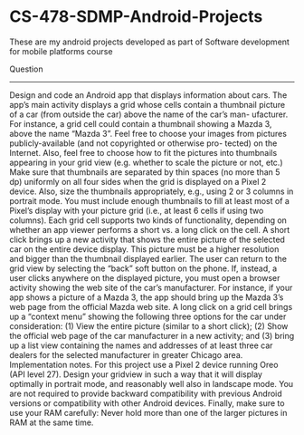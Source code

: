 # CS-478-SDMP-Android-Projects
These are my android projects developed as part of Software development for mobile platforms course

Question
_______________
Design and code an Android app that displays information about cars. The app’s main activity displays a
grid whose cells contain a thumbnail picture of a car (from outside the car) above the name of the car’s man-
ufacturer.  For instance, a grid cell could contain a thumbnail showing a Mazda 3, above the name “Mazda
3”. Feel free to choose your images from pictures publicly-available (and not copyrighted or otherwise pro-
tected) on the Internet.  Also, feel free to choose how to fit the pictures into thumbnails appearing in your
grid view (e.g.  whether to scale the picture or not, etc.)  Make sure that thumbnails are separated by thin
spaces (no more than 5 dp) uniformly on all four sides when the grid is displayed on a Pixel 2 device. Also,
size the thumbnails appropriately, e.g., using 2 or 3 columns in portrait mode.  You must include enough
thumbnails to fill at least most of a Pixel’s display with your picture grid (i.e., at least 6 cells if using two
columns).
Each grid cell supports two kinds of functionality,  depending on whether an app viewer performs a
short vs. a long click on the cell.  A short click brings up a new activity that shows the entire picture of
the selected car on the entire device display.  This picture must be a higher resolution and bigger than the
thumbnail displayed earlier.  The user can return to the grid view by selecting the “back” soft button on
the phone.  If, instead, a user clicks anywhere on the displayed picture, you must open a browser activity
showing the web site of the car’s manufacturer. For instance, if your app shows a picture of a Mazda 3, the
app should bring up the Mazda 3’s web page from the official Mazda web site.
A long click on a grid cell brings up a “context menu” showing the following three options for the car
under consideration: (1) View the entire picture (similar to a short click); (2) Show the official web page of
the car manufacturer in a new activity; and (3) bring up a list view containing the names and addresses of at
least three car dealers for the selected manufacturer in greater Chicago area.
Implementation notes.
For this project use a Pixel 2 device running Oreo (API level 27).   Design
your gridview in such a way that it will display optimally in portrait mode,  and reasonably well also in
landscape mode. You are not required to provide backward compatibility with previous Android versions or
compatibility with other Android devices. Finally, make sure to use your RAM carefully: Never hold more
than one of the larger pictures in RAM at the same time. 

